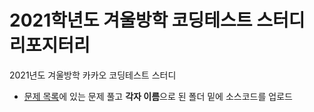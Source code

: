 # 2021학년도 겨울방학 코딩테스트 스터디 리포지터리

2021년도 겨울방학 카카오 코딩테스트 스터디

-   [문제 목록](https://zeze-farm.notion.site/b839bdde09e74a9d973be70cee84c362)에 있는 문제 풀고 **각자 이름**으로 된 폴더 밑에 소스코드를 업로드
